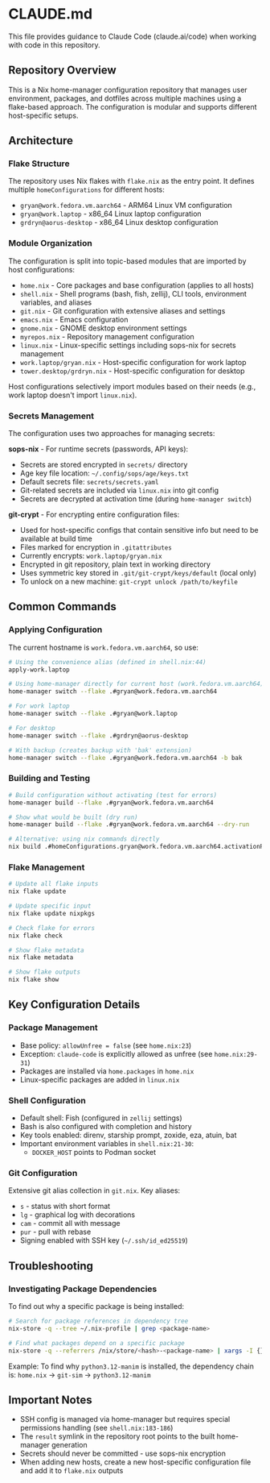 # CLAUDE.md

This file provides guidance to Claude Code (claude.ai/code) when working with code in this repository.

## Repository Overview

This is a Nix home-manager configuration repository that manages user environment, packages, and dotfiles across multiple machines using a flake-based approach. The configuration is modular and supports different host-specific setups.

## Architecture

### Flake Structure

The repository uses Nix flakes with `flake.nix` as the entry point. It defines multiple `homeConfigurations` for different hosts:

- `gryan@work.fedora.vm.aarch64` - ARM64 Linux VM configuration
- `gryan@work.laptop` - x86_64 Linux laptop configuration
- `grdryn@aorus-desktop` - x86_64 Linux desktop configuration

### Module Organization

The configuration is split into topic-based modules that are imported by host configurations:

- `home.nix` - Core packages and base configuration (applies to all hosts)
- `shell.nix` - Shell programs (bash, fish, zellij), CLI tools, environment variables, and aliases
- `git.nix` - Git configuration with extensive aliases and settings
- `emacs.nix` - Emacs configuration
- `gnome.nix` - GNOME desktop environment settings
- `myrepos.nix` - Repository management configuration
- `linux.nix` - Linux-specific settings including sops-nix for secrets management
- `work.laptop/gryan.nix` - Host-specific configuration for work laptop
- `tower.desktop/grdryn.nix` - Host-specific configuration for desktop

Host configurations selectively import modules based on their needs (e.g., work laptop doesn't import `linux.nix`).

### Secrets Management

The configuration uses two approaches for managing secrets:

**sops-nix** - For runtime secrets (passwords, API keys):
- Secrets are stored encrypted in `secrets/` directory
- Age key file location: `~/.config/sops/age/keys.txt`
- Default secrets file: `secrets/secrets.yaml`
- Git-related secrets are included via `linux.nix` into git config
- Secrets are decrypted at activation time (during `home-manager switch`)

**git-crypt** - For encrypting entire configuration files:
- Used for host-specific configs that contain sensitive info but need to be available at build time
- Files marked for encryption in `.gitattributes`
- Currently encrypts: `work.laptop/gryan.nix`
- Encrypted in git repository, plain text in working directory
- Uses symmetric key stored in `.git/git-crypt/keys/default` (local only)
- To unlock on a new machine: `git-crypt unlock /path/to/keyfile`

## Common Commands

### Applying Configuration

The current hostname is `work.fedora.vm.aarch64`, so use:

```bash
# Using the convenience alias (defined in shell.nix:44)
apply-work.laptop

# Using home-manager directly for current host (work.fedora.vm.aarch64)
home-manager switch --flake .#gryan@work.fedora.vm.aarch64

# For work laptop
home-manager switch --flake .#gryan@work.laptop

# For desktop
home-manager switch --flake .#grdryn@aorus-desktop

# With backup (creates backup with 'bak' extension)
home-manager switch --flake .#gryan@work.fedora.vm.aarch64 -b bak
```

### Building and Testing

```bash
# Build configuration without activating (test for errors)
home-manager build --flake .#gryan@work.fedora.vm.aarch64

# Show what would be built (dry run)
home-manager build --flake .#gryan@work.fedora.vm.aarch64 --dry-run

# Alternative: using nix commands directly
nix build .#homeConfigurations.gryan@work.fedora.vm.aarch64.activationPackage
```

### Flake Management

```bash
# Update all flake inputs
nix flake update

# Update specific input
nix flake update nixpkgs

# Check flake for errors
nix flake check

# Show flake metadata
nix flake metadata

# Show flake outputs
nix flake show
```

## Key Configuration Details

### Package Management

- Base policy: `allowUnfree = false` (see `home.nix:23`)
- Exception: `claude-code` is explicitly allowed as unfree (see `home.nix:29-31`)
- Packages are installed via `home.packages` in `home.nix`
- Linux-specific packages are added in `linux.nix`

### Shell Configuration

- Default shell: Fish (configured in `zellij` settings)
- Bash is also configured with completion and history
- Key tools enabled: direnv, starship prompt, zoxide, eza, atuin, bat
- Important environment variables in `shell.nix:21-30`:
  - `DOCKER_HOST` points to Podman socket

### Git Configuration

Extensive git alias collection in `git.nix`. Key aliases:
- `s` - status with short format
- `lg` - graphical log with decorations
- `cam` - commit all with message
- `pur` - pull with rebase
- Signing enabled with SSH key (`~/.ssh/id_ed25519`)

## Troubleshooting

### Investigating Package Dependencies

To find out why a specific package is being installed:

```bash
# Search for package references in dependency tree
nix-store -q --tree ~/.nix-profile | grep <package-name>

# Find what packages depend on a specific package
nix-store -q --referrers /nix/store/<hash>-<package-name> | xargs -I {} basename {}
```

Example: To find why `python3.12-manim` is installed, the dependency chain is:
`home.nix` → `git-sim` → `python3.12-manim`

## Important Notes

- SSH config is managed via home-manager but requires special permissions handling (see `shell.nix:183-186`)
- The `result` symlink in the repository root points to the built home-manager generation
- Secrets should never be committed - use sops-nix encryption
- When adding new hosts, create a new host-specific configuration file and add it to `flake.nix` outputs
